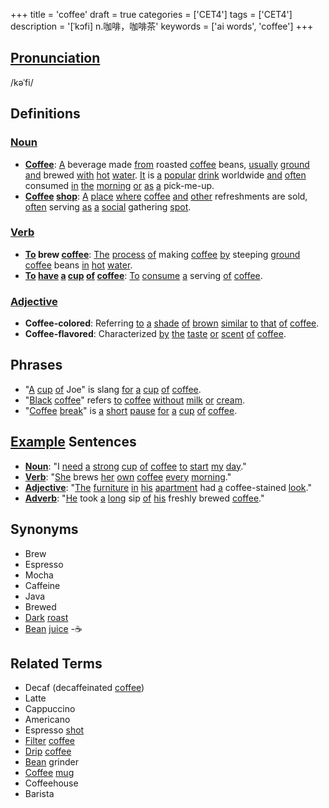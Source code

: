 +++
title = 'coffee'
draft = true
categories = ['CET4']
tags = ['CET4']
description = '[ˈkɔfi] n.咖啡，咖啡茶'
keywords = ['ai words', 'coffee']
+++

## [Pronunciation](/post/pronunciation/)
/kəˈfi/

## Definitions
### [Noun](/post/noun/)
- **[Coffee](/post/coffee/)**: [A](/post/a/) beverage made [from](/post/from/) roasted [coffee](/post/coffee/) beans, [usually](/post/usually/) [ground](/post/ground/) [and](/post/and/) brewed [with](/post/with/) [hot](/post/hot/) [water](/post/water/). [It](/post/it/) is [a](/post/a/) [popular](/post/popular/) [drink](/post/drink/) worldwide [and](/post/and/) [often](/post/often/) consumed [in](/post/in/) [the](/post/the/) [morning](/post/morning/) [or](/post/or/) [as](/post/as/) [a](/post/a/) pick-me-up.
- **[Coffee](/post/coffee/) [shop](/post/shop/)**: [A](/post/a/) [place](/post/place/) [where](/post/where/) [coffee](/post/coffee/) [and](/post/and/) [other](/post/other/) refreshments are sold, [often](/post/often/) serving [as](/post/as/) [a](/post/a/) [social](/post/social/) gathering [spot](/post/spot/).

### [Verb](/post/verb/)
- **[To](/post/to/) brew [coffee](/post/coffee/)**: [The](/post/the/) [process](/post/process/) [of](/post/of/) making [coffee](/post/coffee/) [by](/post/by/) steeping [ground](/post/ground/) [coffee](/post/coffee/) beans [in](/post/in/) [hot](/post/hot/) [water](/post/water/).
- **[To](/post/to/) [have](/post/have/) [a](/post/a/) [cup](/post/cup/) [of](/post/of/) [coffee](/post/coffee/)**: [To](/post/to/) [consume](/post/consume/) [a](/post/a/) serving [of](/post/of/) [coffee](/post/coffee/).

### [Adjective](/post/adjective/)
- **Coffee-colored**: Referring [to](/post/to/) [a](/post/a/) [shade](/post/shade/) [of](/post/of/) [brown](/post/brown/) [similar](/post/similar/) [to](/post/to/) [that](/post/that/) [of](/post/of/) [coffee](/post/coffee/).
- **Coffee-flavored**: Characterized [by](/post/by/) [the](/post/the/) [taste](/post/taste/) [or](/post/or/) [scent](/post/scent/) [of](/post/of/) [coffee](/post/coffee/).

## Phrases
- "[A](/post/a/) [cup](/post/cup/) [of](/post/of/) Joe" is slang [for](/post/for/) [a](/post/a/) [cup](/post/cup/) [of](/post/of/) [coffee](/post/coffee/).
- "[Black](/post/black/) [coffee](/post/coffee/)" refers [to](/post/to/) [coffee](/post/coffee/) [without](/post/without/) [milk](/post/milk/) [or](/post/or/) [cream](/post/cream/).
- "[Coffee](/post/coffee/) [break](/post/break/)" is [a](/post/a/) [short](/post/short/) [pause](/post/pause/) [for](/post/for/) [a](/post/a/) [cup](/post/cup/) [of](/post/of/) [coffee](/post/coffee/).

## [Example](/post/example/) Sentences
- **[Noun](/post/noun/)**: "I [need](/post/need/) [a](/post/a/) [strong](/post/strong/) [cup](/post/cup/) [of](/post/of/) [coffee](/post/coffee/) [to](/post/to/) [start](/post/start/) [my](/post/my/) [day](/post/day/)."
- **[Verb](/post/verb/)**: "[She](/post/she/) brews [her](/post/her/) [own](/post/own/) [coffee](/post/coffee/) [every](/post/every/) [morning](/post/morning/)."
- **[Adjective](/post/adjective/)**: "[The](/post/the/) [furniture](/post/furniture/) [in](/post/in/) [his](/post/his/) [apartment](/post/apartment/) had [a](/post/a/) coffee-stained [look](/post/look/)."
- **[Adverb](/post/adverb/)**: "[He](/post/he/) took [a](/post/a/) [long](/post/long/) sip [of](/post/of/) [his](/post/his/) freshly brewed [coffee](/post/coffee/)."

## Synonyms
- Brew
- Espresso
- Mocha
- Caffeine
- Java
- Brewed
- [Dark](/post/dark/) [roast](/post/roast/)
- [Bean](/post/bean/) [juice](/post/juice/)
-☕️

## Related Terms
- Decaf (decaffeinated [coffee](/post/coffee/))
- Latte
- Cappuccino
- Americano
- Espresso [shot](/post/shot/)
- [Filter](/post/filter/) [coffee](/post/coffee/)
- [Drip](/post/drip/) [coffee](/post/coffee/)
- [Bean](/post/bean/) grinder
- [Coffee](/post/coffee/) [mug](/post/mug/)
- Coffeehouse
- Barista
